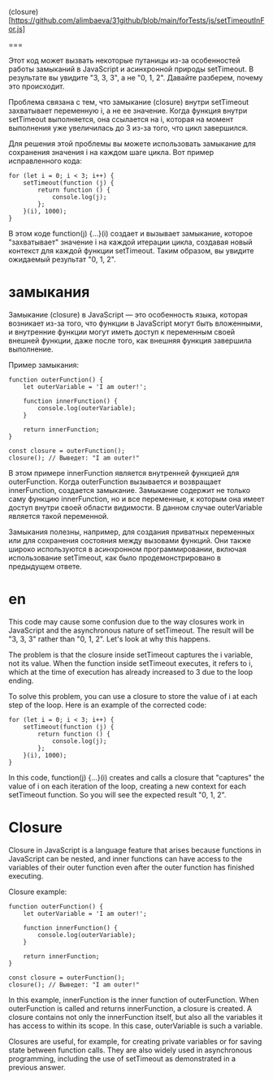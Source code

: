 (closure)[https://github.com/alimbaeva/31github/blob/main/forTests/js/setTimeoutInFor.js]

===


Этот код может вызвать некоторые путаницы из-за особенностей работы замыканий в JavaScript и асинхронной природы setTimeout. В результате вы увидите "3, 3, 3", а не "0, 1, 2". Давайте разберем, почему это происходит.

Проблема связана с тем, что замыкание (closure) внутри setTimeout захватывает переменную i, а не ее значение. Когда функция внутри setTimeout выполняется, она ссылается на i, которая на момент выполнения уже увеличилась до 3 из-за того, что цикл завершился.

Для решения этой проблемы вы можете использовать замыкание для сохранения значения i на каждом шаге цикла. Вот пример исправленного кода:

```
for (let i = 0; i < 3; i++) {
    setTimeout(function (j) {
        return function () {
            console.log(j);
        };
    }(i), 1000);
}

```

В этом коде function(j) {...}(i) создает и вызывает замыкание, которое "захватывает" значение i на каждой итерации цикла, создавая новый контекст для каждой функции setTimeout. Таким образом, вы увидите ожидаемый результат "0, 1, 2".


замыкания
===

Замыкание (closure) в JavaScript — это особенность языка, которая возникает из-за того, что функции в JavaScript могут быть вложенными, и внутренние функции могут иметь доступ к переменным своей внешней функции, даже после того, как внешняя функция завершила выполнение.

Пример замыкания:


```
function outerFunction() {
    let outerVariable = 'I am outer!';

    function innerFunction() {
        console.log(outerVariable);
    }

    return innerFunction;
}

const closure = outerFunction();
closure(); // Выведет: "I am outer!"

```

В этом примере innerFunction является внутренней функцией для outerFunction. Когда outerFunction вызывается и возвращает innerFunction, создается замыкание. Замыкание содержит не только саму функцию innerFunction, но и все переменные, к которым она имеет доступ внутри своей области видимости. В данном случае outerVariable является такой переменной.

Замыкания полезны, например, для создания приватных переменных или для сохранения состояния между вызовами функций. Они также широко используются в асинхронном программировании, включая использование setTimeout, как было продемонстрировано в предыдущем ответе.


en
===

This code may cause some confusion due to the way closures work in JavaScript and the asynchronous nature of setTimeout. The result will be "3, 3, 3" rather than "0, 1, 2". Let's look at why this happens.

The problem is that the closure inside setTimeout captures the i variable, not its value. When the function inside setTimeout executes, it refers to i, which at the time of execution has already increased to 3 due to the loop ending.

To solve this problem, you can use a closure to store the value of i at each step of the loop. Here is an example of the corrected code:

```
for (let i = 0; i < 3; i++) {
    setTimeout(function (j) {
        return function () {
            console.log(j);
        };
    }(i), 1000);
}

```

In this code, function(j) {...}(i) creates and calls a closure that "captures" the value of i on each iteration of the loop, creating a new context for each setTimeout function. So you will see the expected result "0, 1, 2".

Closure
===


Closure in JavaScript is a language feature that arises because functions in JavaScript can be nested, and inner functions can have access to the variables of their outer function even after the outer function has finished executing.

Closure example:

```
function outerFunction() {
    let outerVariable = 'I am outer!';

    function innerFunction() {
        console.log(outerVariable);
    }

    return innerFunction;
}

const closure = outerFunction();
closure(); // Выведет: "I am outer!"

```

In this example, innerFunction is the inner function of outerFunction. When outerFunction is called and returns innerFunction, a closure is created. A closure contains not only the innerFunction itself, but also all the variables it has access to within its scope. In this case, outerVariable is such a variable.

Closures are useful, for example, for creating private variables or for saving state between function calls. They are also widely used in asynchronous programming, including the use of setTimeout as demonstrated in a previous answer.
